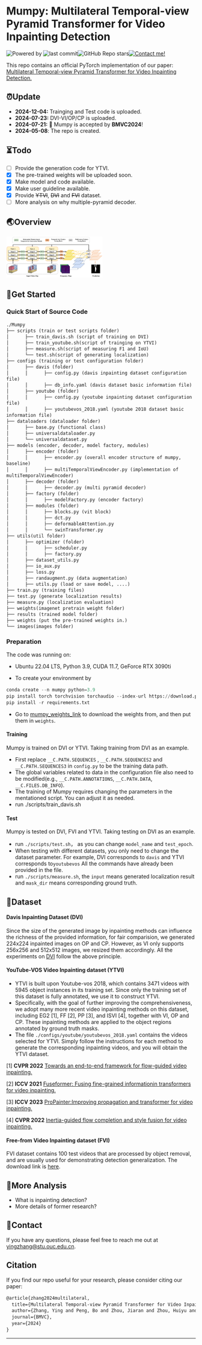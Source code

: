 # Mumpy: Multilateral Temporal-view Pyramid Transformer for Video Inpainting Detection

![Powered by](https://img.shields.io/badge/Based_on-Pytorch-blue?logo=pytorch) ![last commit](https://img.shields.io/github/last-commit/yuxiaoxiangyong/Mumpy)![GitHub Repo stars](https://img.shields.io/github/stars/yuxiaoxiangyong/Mumpy)[![Contact me!](https://img.shields.io/badge/Official%20-Yes-1abc9c.svg)](https://GitHub.com/yuxiaoxiangyong)

This repo contains an official PyTorch implementation of our paper: [Multilateral Temporal-view Pyramid Transformer for Video Inpainting Detection.](https://arxiv.org/abs/2404.11054)

## ⏰Update

- **2024-12-04:** Trainging and Test code is uploaded.
- **2024-07-23:** DVI-VI/OP/CP is uploaded.
- **2024-07-21:** 📢 Mumpy is accepted by **BMVC2024**!
- **2024-05-08**: The repo is created.

## ⏳Todo

- [ ] Provide the generation code for YTVI.
- [x] The pre-trained weights will be uploaded soon.
- [x] Make model and code available.
- [x] Make user guideline available.
- [x] Provide ~~YTVI~~, ~~DVI~~ and ~~FVI~~ dataset.
- [ ] More analysis on why multiple-pyramid decoder.

## 🌏Overview

<img src=".\images\overview.png" style="zoom: 25%;" />

## 🌄Get Started

### Quick Start of Source Code

```
./Mumpy
├── scripts (train or test scripts folder)
│      ├── train_davis.sh (script of training on DVI)
│      ├── train_youtube.sh(script of trainging on YTVI)
│      ├── measure.sh(script of measuring F1 and IoU)
│      └── test.sh(script of generating localization)
├── configs (training or test configuration folder)
│      ├── davis (folder)
│      │      ├── config.py (davis inpainting dataset configuration file)
│      │      ├── db_info.yaml (davis dataset basic information file)
│      ├── youtube (folder)
│      │      ├── config.py (youtube inpainting dataset configuration file)
│      │      ├── youtubevos_2018.yaml (youtube 2018 dataset basic information file)
├── dataloaders (dataloader folder)
│      ├── base.py (functional class)
│      ├── universaldataloader.py
│      └── universaldataset.py
├── models (encoder, decoder, model factory, modules)
│      ├── encoder (folder)
│      │      ├── encoder.py (overall encoder structure of mumpy, baseline)
│      │      ├── multiTemporalViewEncoder.py (implementation of multiTemporalViewEncoder)
│      ├── decoder (folder)
│      │      ├── decoder.py (multi pyramid decoder)
│      ├── factory (folder)
│      │      ├── modelFactory.py (encoder factory)
│      ├── modules (folder)
│      │      ├── blocks.py (vit block)
│      │      ├── dct.py
│      │      ├── deformableAttention.py
│      │      └── swinTransformer.py
├── utils(util folder)
│      ├── optimizer (folder)
│      │      ├── scheduler.py
│      │      ├── factory.py
│      ├── dataset_utils.py
│      ├── io_aux.py
│      ├── loss.py
│      ├── randaugment.py (data augmentation)
│      ├── utils.py (load or save model, ....)
├── train.py (training files)
├── test.py (generate localization results)
├── measure.py (localization evaluation)
├── weights(imagenet pretrain weight folder)
├── results (trained model folder)
├── weights (put the pre-trained weights in.)
└── images(images folder)
```

### Preparation

The code was running on:

* Ubuntu 22.04 LTS, Python 3.9,  CUDA 11.7, GeForce RTX 3090ti

- To create your environment by

```python
conda create --n mumpy python=3.9
pip install torch torchvision torchaudio --index-url https://download.pytorch.org/whl/cu117
pip install -r requirements.txt
```

- Go to [mumpy_weights_link](https://drive.google.com/file/d/1gpxMheyI8KfeSgMwye_J8TONuk8A-AIe/view?usp=drive_link) to download the weights from, and then put them in `weights`.

#### Training

Mumpy is trained on DVI or YTVI. Taking training from DVI as an example.

- First replace `__C.PATH.SEQUENCES` , `__C.PATH.SEQUENCES2` and  `__C.PATH.SEQUENCES3` in `config.py` to be the training data path.
- The global variables related to data in the configuration file also need to be modified(e.g., `__C.PATH.ANNOTATIONS`, `__C.PATH.DATA`, `__C.FILES.DB_INFO`).
- The training of Mumpy requires changing the parameters in the mentationed script. You can adjust it as needed.
- run ./scripts/train_davis.sh

#### Test

Mumpy is tested on DVI, FVI and YTVI. Taking testing on DVI as an example.

- run `./scripts/test.sh`， as you can change `model_name` and `test_epoch`.
- When testing with different datasets, you only need to change the dataset parameter. For example, DVI corresponds to `davis`  and YTVI corresponds to`youtubevos` All the commands have already been provided in the file.
- run `./scripts/measure.sh`, the `input` means generated localization result and `mask_dir` means corresponding ground truth.

## 📑Dataset

#### Davis Inpainting Dataset (DVI)

Since the size of the generated image by inpainting methods can influence the richness of the provided  information, for fair comparision, we generated 224x224 inpainted images on OP and CP. However, as VI only supports 256x256 and 512x512 images, we resized them accordingly. All the experiments on [DVI](https://drive.google.com/file/d/1bEtMe4lGwKhIjT9CYEfCyBohxU-DrGOj/view?usp=drive_link) follow the above principle.

#### YouTube-VOS Video Inpainting dataset (YTVI)

- YTVI is built upon Youtube-vos 2018, which contains 3471 videos with 5945 object instances in its training set. Since only the training set of this dataset is fully annotated, we use it to construct YTVI.
- Specifically, with the goal of further improving the comprehensiveness, we adopt many more recent video inpainting methods on this dataset, including EG2 [1], FF [2], PP [3], and ISVI [4], together with VI, OP and CP. These inpainting methods are applied to the object regions annotated by ground truth masks.
- The file `./configs/youtube/youtubevos_2018.yaml` contains the videos selected for YTVI. Simply follow the instructions for each method to generate the corresponding inpainting videos, and you will obtain the YTVI dataset.

[1] **CVPR 2022** [Towards an end-to-end framework for flow-guided video inpainting.](https://github.com/MCG-NKU/E2FGVI)

[2] **ICCV 2021** [Fuseformer: Fusing fine-grained informationin transformers for video inpainting.](https://github.com/ruiliu-ai/FuseFormer)

[3] **ICCV 2023** [ProPainter:Improving propagation and transformer for video inpainting.](https://github.com/sczhou/ProPainter)

[4] **CVPR 2022** [Inertia-guided flow completion and style fusion for video inpainting.](https://github.com/hitachinsk/ISVI)

#### Free-from Video Inpainting dataset (FVI)

FVI dataset contains 100 test videos that are processed by object removal, and are usually used for demonstrating detection generalization. The download link is [here](https://drive.google.com/file/d/1V7CIZWwt2RV2m0-s5fnkZDtRayRK2Dfv/view?usp=drive_link).

## 💬More Analysis

- What is inpainting detection?
- More details of former research?

## 📧Contact

If you have any questions, please feel free to reach me out at yingzhang@stu.ouc.edu.cn.

## Citation

If you find our repo useful for your research, please consider citing our paper:

```latex
@article{zhang2024multilateral,
  title={Multilateral Temporal-view Pyramid Transformer for Video Inpainting Detection},
  author={Zhang, Ying and Peng, Bo and Zhou, Jiaran and Zhou, Huiyu and Dong, Junyu and Li, Yuezun},
  journal={BMVC},
  year={2024}
}
```

---

```

```
